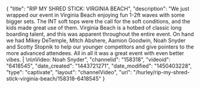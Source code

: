 {
    "title": "RIP MY SHRED STICK: VIRGINIA BEACH",
    "description": "We just wrapped our event in Virginia Beach enjoying fun 1-2ft waves with some bigger sets. The INT soft tops were the call for the soft conditions, and the kids made great use of them. Virginia Beach is a hotbed of classic long boarding talent, and this was apparent throughout the entire event. On hand we had Mikey DeTemple, Mitch Abshere, Aamion Goodwin, Noah Snyder and Scotty Stopnik to help our younger competitors and give pointers to the more advanced attendees. All in all it was a great event with even better vibes. | \n\nVideo: Noah Snyder",
    "channelid": "158318",
    "videoid": "6418545",
    "date_created": "1443721271",
    "date_modified": "1450403228",
    "type": "captivate",
    "layout": "channelVideo",
    "url": "\/hurley\/rip-my-shred-stick-virginia-beach\/158318-6418545"
}